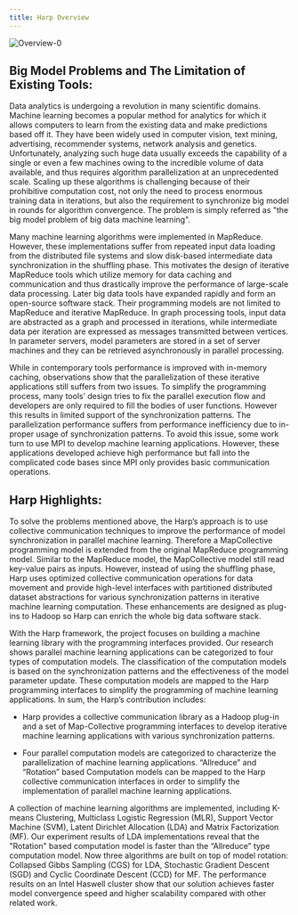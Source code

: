 ```yaml
---
title: Harp Overview
---
```


![Overview-0](/img/harp-overview.png)

## Big Model Problems and The Limitation of Existing Tools:

Data analytics is undergoing a revolution in many scientific domains. Machine learning becomes a popular method for analytics for which it allows computers to learn from the existing data and make predictions based off it. They have been widely used in computer vision, text mining, advertising, recommender systems, network analysis and genetics. Unfortunately, analyzing such huge data usually exceeds the capability of a single or even a few machines owing to the incredible volume of data available, and thus requires algorithm parallelization at an unprecedented scale. Scaling up these algorithms is challenging because of their prohibitive computation cost, not only the need to process enormous training data in iterations, but also the requirement to synchronize big model in rounds for algorithm convergence. The problem is simply referred as "the big model problem of big data machine learning".

Many machine learning algorithms were implemented in MapReduce. However, these implementations suffer from repeated input data loading from the distributed file systems and slow disk-based intermediate data synchronization in the shuffling phase. This motivates the design of iterative MapReduce tools which utilize memory for data caching and communication and thus drastically improve the performance of large-scale data processing. Later big data tools have expanded rapidly and form an open-source software stack. Their programming models are not limited to MapReduce and iterative MapReduce. In graph processing tools, input data are abstracted as a graph and processed in iterations, while intermediate data per iteration are expressed as messages transmitted between vertices. In parameter servers, model parameters are stored in a set of server machines and they can be retrieved asynchronously in parallel processing.

While in contemporary tools performance is improved with in-memory caching, observations show that the parallelization of these iterative applications still suffers from two issues. To simplify the programming process, many tools’ design tries to fix the parallel execution flow and developers are only required to fill the bodies of user functions. However this results in limited support of the synchronization patterns. The parallelization performance suffers from performance inefficiency due to in-proper usage of synchronization patterns. To avoid this issue, some work turn to use MPI to develop machine learning applications. However, these applications developed achieve high performance but fall into the complicated code bases since MPI only provides basic communication operations. 

## Harp Highlights:

To solve the problems mentioned above, the Harp’s approach is to use collective communication techniques to improve the performance of model synchronization in parallel machine learning. Therefore a MapCollective programming model is extended from the original MapReduce programming model. Similar to the MapReduce model, the MapCollective model still read key-value pairs as inputs. However, instead of using the shuffling phase, Harp uses optimized collective communication operations for data movement and provide high-level interfaces with partitioned distributed dataset abstractions for various synchronization patterns in iterative machine learning computation. These enhancements are designed as plug-ins to Hadoop so Harp can enrich the whole big data software stack.

With the Harp framework, the project focuses on building a machine learning library with the programming interfaces provided. Our research shows parallel machine learning applications can be categorized to four types of computation models. The classification of the computation models is based on the synchronization patterns and the effectiveness of the model parameter update. These computation models are mapped to the Harp programming interfaces to simplify the programming of machine learning applications. In sum, the Harp’s contribution includes:

* Harp provides a collective communication library as a Hadoop plug-in and a set of Map-Collective programming interfaces to develop iterative machine learning applications with various synchronization patterns.

* Four parallel computation models are categorized to characterize the parallelization of machine learning applications. “Allreduce” and “Rotation” based Computation models can be mapped to the Harp collective communication interfaces in order to simplify the implementation of parallel machine learning applications.

A collection of machine learning algorithms are implemented, including K-means Clustering, Multiclass Logistic Regression (MLR), Support Vector Machine (SVM), Latent Dirichlet Allocation (LDA) and Matrix Factorization (MF).  Our experiment results of LDA implementations reveal that the "Rotation" based computation model is faster than the “Allreduce” type computation model. Now three algorithms are built on top of model rotation: Collapsed Gibbs Sampling (CGS) for LDA, Stochastic Gradient Descent (SGD) and Cyclic Coordinate Descent (CCD) for MF. The performance results on an Intel Haswell cluster show that our solution achieves faster model convergence speed and higher scalability compared with other related work.

















 



